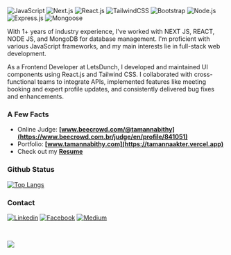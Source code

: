 ![JavaScript](https://img.shields.io/badge/JavaScript-F7DF1E?style=for-the-badge&logo=javascript&logoColor=black)
![Next.js](https://img.shields.io/badge/Next.js-000000?style=for-the-badge&logo=nextdotjs&logoColor=white)
![React.js](https://img.shields.io/badge/React.Js-23272F?logo=react&logoColor=149ECA&style=for-the-badge)
![TailwindCSS](https://img.shields.io/badge/Tailwind_CSS-07B0CE?style=for-the-badge&logo=tailwind-css&logoColor=white)
![Bootstrap](https://img.shields.io/badge/Bootstrap-563D7C?style=for-the-badge&logo=bootstrap&logoColor=white)
![Node.js](https://img.shields.io/badge/Node.js-43853D?style=for-the-badge&logo=node.js&logoColor=white)
![Express.js](https://img.shields.io/badge/Express.js-292929?logo=express&logoColor=white&style=for-the-badge)
![Mongoose](https://img.shields.io/badge/Mongoose-yellowgreen?style=for-the-badge)

With 1+ years of industry experience, I've worked with NEXT JS, REACT, NODE JS, and MongoDB for database management. I'm proficient with various JavaScript frameworks, and my main interests lie in full-stack web development.

As a Frontend Developer at LetsDunch, I developed and maintained UI components using React.js and Tailwind CSS. I collaborated with cross-functional teams to integrate APIs, implemented features like meeting booking and expert profile updates, and consistently delivered bug fixes and enhancements.

### A Few Facts

- Online Judge: **[www.beecrowd.com/@tamannabithy](https://www.beecrowd.com.br/judge/en/profile/841051)**
- Portfolio: **[www.tamannabithy.com](https://tamannaakter.vercel.app)**
- Check out my **[Resume](https://drive.google.com/file/d/1GUniI5rvLcs6g2Sbc-0Q9FjsIIP-aHIh/view?usp=sharing)**

### Github Status

[![Top Langs](https://github-readme-stats.vercel.app/api/top-langs/?username=tamannaBithy&layout=compact&theme=transparent&bg_color=1c1917&hide_border=true&text_color=ffffff&title_color=ffffff)](https://github.com/tamannaBithy/tamannaBithy)

### Contact

[![Linkedin](https://img.shields.io/badge/LinkedIn-0077B5?style=for-the-badge&logo=linkedin&logoColor=white)](https://www.linkedin.com/in/tamanna-akter)
[![Facebook](https://img.shields.io/badge/Facebook-1877F2?style=for-the-badge&logo=facebook&logoColor=white)](https://www.facebook.com/tamannaBithy14)
[![Medium](https://img.shields.io/badge/Medium-black?style=for-the-badge&logo=medium&logoColor=white)](https://medium.com/@bimurto.bithy14)

<br/>
<!-- GitHub Profile Views Counter -->

![](https://komarev.com/ghpvc/?username=tamannaBithy)
